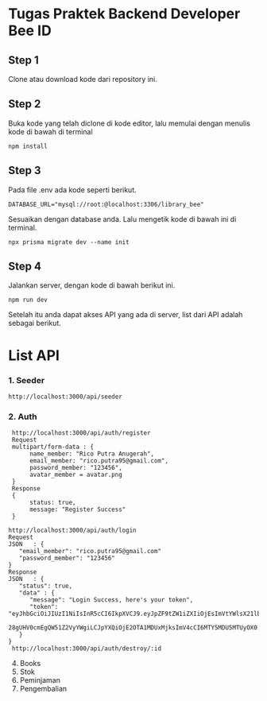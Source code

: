 # Tugas Praktek Backend Developer Bee ID

## Step 1
Clone atau download kode dari repository ini.

## Step 2
Buka kode yang telah diclone di kode editor, lalu memulai dengan menulis kode di bawah di terminal
```
npm install
```

## Step 3
Pada file .env ada kode seperti berikut.
```
DATABASE_URL="mysql://root:@localhost:3306/library_bee"
```
Sesuaikan dengan database anda. Lalu mengetik kode di bawah ini di terminal.
```
npx prisma migrate dev --name init
```

## Step 4
Jalankan server, dengan kode di bawah berikut ini.
```
npm run dev
```
Setelah itu anda dapat akses API yang ada di server, list dari API adalah sebagai berikut.

# List API

### 1. Seeder
   ```
   http://localhost:3000/api/seeder
   ```
### 2. Auth
   ```
    http://localhost:3000/api/auth/register
    Request
    multipart/form-data : {
         name_member: "Rico Putra Anugerah",
         email_member: "rico.putra95@gmail.com",
         password_member: "123456",
         avatar_member = avatar.png
    }
    Response
    {
         status: true,
         message: "Register Success"
    }

   http://localhost:3000/api/auth/login
   Request
   JSON   : {
      "email_member": "rico.putra95@gmail.com"
      "password_member": "123456"
   }
   Response
   JSON   : {
      "status": true,
      "data" : {
         "message": "Login Success, here's your token",
         "token": "eyJhbGciOiJIUzI1NiIsInR5cCI6IkpXVCJ9.eyJpZF9tZW1iZXIiOjEsImVtYWlsX21lbWJlciI6InJpY28ucHV0cmE5NUBnbWFpbC5jb20iLCJuYW1lX21lbWJlciI6IlJpY
         28gUHV0cmEgQW51Z2VyYWgiLCJpYXQiOjE2OTA1MDUxMjksImV4cCI6MTY5MDU5MTUyOX0.pO3ldD6ouzI1MJABi3lUZKInCO5o2iVLv10Q7u4FGoY"
      }
   }
    http://localhost:3000/api/auth/destroy/:id
   ```
4. Books
5. Stok
6. Peminjaman
7. Pengembalian
